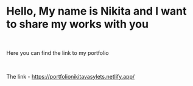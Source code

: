 # Hello, My name is Nikita and I want to share my works with you

<br>

Here you can find the link to my portfolio 

<br>

The link - https://portfolionikitavasylets.netlify.app/
